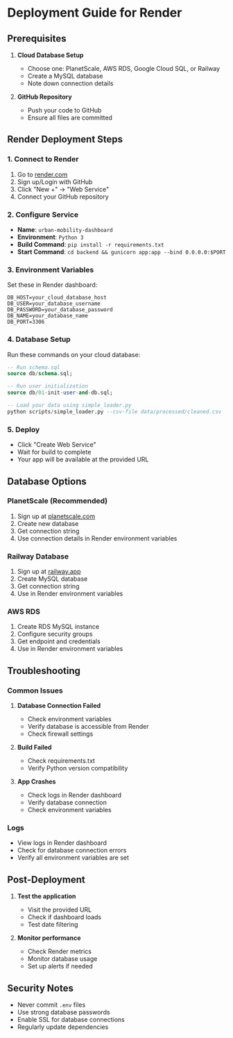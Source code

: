 # Deployment Guide for Render

## Prerequisites

1. **Cloud Database Setup**
   - Choose one: PlanetScale, AWS RDS, Google Cloud SQL, or Railway
   - Create a MySQL database
   - Note down connection details

2. **GitHub Repository**
   - Push your code to GitHub
   - Ensure all files are committed

## Render Deployment Steps

### 1. Connect to Render
1. Go to [render.com](https://render.com)
2. Sign up/Login with GitHub
3. Click "New +" → "Web Service"
4. Connect your GitHub repository

### 2. Configure Service
- **Name**: `urban-mobility-dashboard`
- **Environment**: `Python 3`
- **Build Command**: `pip install -r requirements.txt`
- **Start Command**: `cd backend && gunicorn app:app --bind 0.0.0.0:$PORT`

### 3. Environment Variables
Set these in Render dashboard:
```
DB_HOST=your_cloud_database_host
DB_USER=your_database_username
DB_PASSWORD=your_database_password
DB_NAME=your_database_name
DB_PORT=3306
```

### 4. Database Setup
Run these commands on your cloud database:
```sql
-- Run schema.sql
source db/schema.sql;

-- Run user initialization
source db/01-init-user-and-db.sql;

-- Load your data using simple_loader.py
python scripts/simple_loader.py --csv-file data/processed/cleaned.csv
```

### 5. Deploy
- Click "Create Web Service"
- Wait for build to complete
- Your app will be available at the provided URL

## Database Options

### PlanetScale (Recommended)
1. Sign up at [planetscale.com](https://planetscale.com)
2. Create new database
3. Get connection string
4. Use connection details in Render environment variables

### Railway Database
1. Sign up at [railway.app](https://railway.app)
2. Create MySQL database
3. Get connection string
4. Use in Render environment variables

### AWS RDS
1. Create RDS MySQL instance
2. Configure security groups
3. Get endpoint and credentials
4. Use in Render environment variables

## Troubleshooting

### Common Issues
1. **Database Connection Failed**
   - Check environment variables
   - Verify database is accessible from Render
   - Check firewall settings

2. **Build Failed**
   - Check requirements.txt
   - Verify Python version compatibility

3. **App Crashes**
   - Check logs in Render dashboard
   - Verify database connection
   - Check environment variables

### Logs
- View logs in Render dashboard
- Check for database connection errors
- Verify all environment variables are set

## Post-Deployment

1. **Test the application**
   - Visit the provided URL
   - Check if dashboard loads
   - Test date filtering

2. **Monitor performance**
   - Check Render metrics
   - Monitor database usage
   - Set up alerts if needed

## Security Notes

- Never commit `.env` files
- Use strong database passwords
- Enable SSL for database connections
- Regularly update dependencies